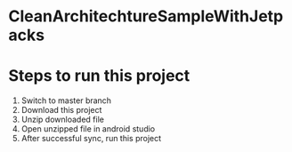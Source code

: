 # CleanArchitechtureSampleWithJetpacks

# Steps to run this project
1. Switch to master branch
2. Download this project
3. Unzip downloaded file
4. Open unzipped file in android studio
5. After successful sync, run this project
